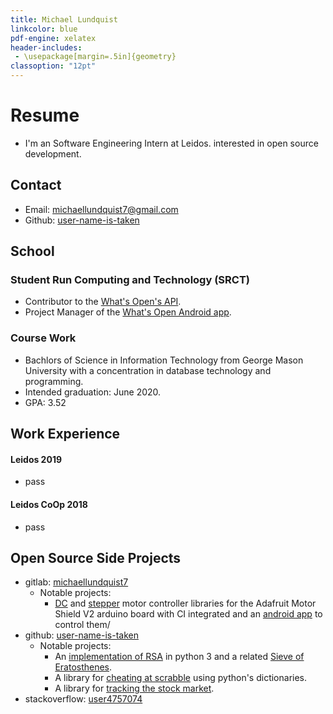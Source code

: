 ```yaml
---
title: Michael Lundquist
linkcolor: blue
pdf-engine: xelatex
header-includes:
 - \usepackage[margin=.5in]{geometry}
classoption: "12pt"
---
```


# Resume

- I'm an Software Engineering Intern at Leidos. interested in open source development.

## Contact

+ Email: [michaellundquist7@gmail.com](mailto:michaellundquist7@gmail.com)
+ Github: [user-name-is-taken](https://github.com/user-name-is-taken)

## School

### Student Run Computing and Technology (SRCT)

- Contributor to the [What's Open's API](https://git.gmu.edu/srct/whats-open).
- Project Manager of the [What's Open Android app](https://git.gmu.edu/srct/whats-open-android).

### Course Work

- Bachlors of Science in Information Technology from George Mason University with a concentration in database technology and programming.
- Intended graduation: June 2020.
- GPA: 3.52

## Work Experience

#### Leidos 2019

- pass

#### Leidos CoOp 2018

- pass


## Open Source Side Projects

- gitlab: [michaellundquist7](https://gitlab.com/michaellundquist7)
  - Notable projects: 
    - [DC](https://gitlab.com/robotics_fun/DC_motors) and [stepper](https://gitlab.com/robotics_fun/stepper_motors) motor controller libraries for the Adafruit Motor Shield V2 arduino board with CI integrated and an [android app](https://gitlab.com/robotics_fun/autoCar) to control them/
- github: [user-name-is-taken](https://github.com/user-name-is-taken)
    - Notable projects:
      - An [implementation of RSA](https://github.com/user-name-is-taken/RSA---pyhon-3) in python 3 and a related [Sieve of Eratosthenes](https://github.com/user-name-is-taken/new_prime_sieve/blob/master/best_sieve.py).
      - A library for [cheating at scrabble](https://github.com/user-name-is-taken/words-with-friends) using python's dictionaries.
      - A library for [tracking the stock market](https://github.com/user-name-is-taken/Stock_tracker).
- stackoverflow: [user4757074](https://stackoverflow.com/users/4757074/user4757074)
